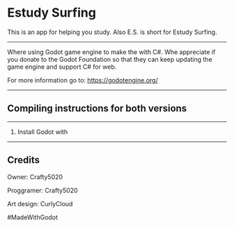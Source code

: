 # Estudy Surfing

This is an app for helping you study. Also E.S. is short for Estudy Surfing.
______________________________________________________________________________
Where using Godot game engine to make the with C#. Whe appreciate if you donate to the Godot Foundation so that they can keep updating the game engine and support C# for web.

For more information go to: <https://godotengine.org/>
______________________________________________________________________________

## Compiling instructions for both versions

______________________________________________________________________________

1.
	 Install Godot with

______________________________________________________________________________

## Credits

Owner:
Crafty5020

Proggramer:
Crafty5020

Art design:
CurlyCloud

\#MadeWithGodot
